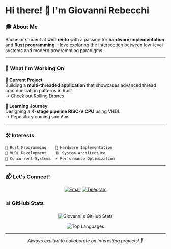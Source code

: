# Hi there! 👋 I'm Giovanni Rebecchi

### 🎓 About Me
Bachelor student at **UniTrento** with a passion for **hardware implementation** and **Rust programming**. I love exploring the intersection between low-level systems and modern programming paradigms.

---

### 🚀 What I'm Working On

**🔭 Current Project**  
Building a **multi-threaded application** that showcases advanced thread communication patterns in Rust  
→ [Check out Rolling Drones](https://github.com/giorebecchi/Rolling_Drones.git)

**🌱 Learning Journey**  
Designing a **4-stage pipeline RISC-V CPU** using VHDL  
→ Repository coming soon! 🔜

---

### 🛠️ Interests

```
🦀 Rust Programming    🔧 Hardware Implementation
💾 VHDL Development    🏗️ System Architecture
🧵 Concurrent Systems  ⚡ Performance Optimization
```

---

### 📬 Let's Connect!

<div align="center">

[![Email](https://img.shields.io/badge/Email-giovanni.rebecchi04%40gmail.com-red?style=for-the-badge&logo=gmail&logoColor=white)](mailto:giovanni.rebecchi04@gmail.com)
[![Telegram](https://img.shields.io/badge/Telegram-@giovanni_rebecchi-blue?style=for-the-badge&logo=telegram&logoColor=white)](https://t.me/giovanni_rebecchi)

</div>


### 📊 GitHub Stats

<div align="center">

![Giovanni's GitHub Stats](https://github-readme-stats.vercel.app/api?username=giorebecchi&show_icons=true&theme=radical&hide_border=true)

![Top Languages](https://github-readme-stats.vercel.app/api/top-langs/?username=giorebecchi&layout=compact&theme=radical&hide_border=true)


</div>

---

<div align="center">
  <i>Always excited to collaborate on interesting projects! 🚀</i>
</div>

